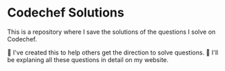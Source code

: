 # Codechef Solutions
This is a repository where I save the solutions of the questions I solve on Codechef.

🎯 I've created this to help others get the direction to solve questions.
🔮 I'll be explaning all these questions in detail on my website. 
